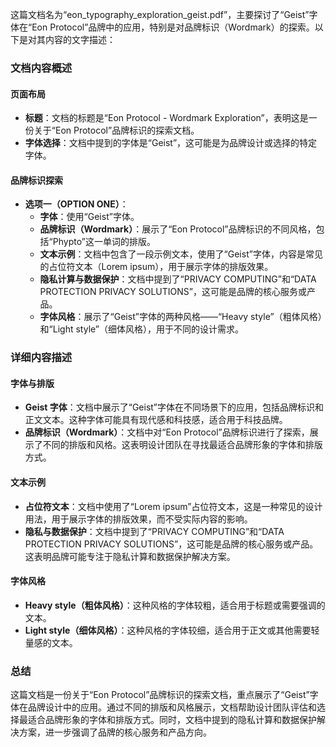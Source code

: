 这篇文档名为“eon_typography_exploration_geist.pdf”，主要探讨了“Geist”字体在“Eon Protocol”品牌中的应用，特别是对品牌标识（Wordmark）的探索。以下是对其内容的文字描述：

### 文档内容概述

#### 页面布局
- **标题**：文档的标题是“Eon Protocol - Wordmark Exploration”，表明这是一份关于“Eon Protocol”品牌标识的探索文档。
- **字体选择**：文档中提到的字体是“Geist”，这可能是为品牌设计或选择的特定字体。

#### 品牌标识探索
- **选项一（OPTION ONE）**：
  - **字体**：使用“Geist”字体。
  - **品牌标识（Wordmark）**：展示了“Eon Protocol”品牌标识的不同风格，包括“Phypto”这一单词的排版。
  - **文本示例**：文档中包含了一段示例文本，使用了“Geist”字体，内容是常见的占位符文本（Lorem ipsum），用于展示字体的排版效果。
  - **隐私计算与数据保护**：文档中提到了“PRIVACY COMPUTING”和“DATA PROTECTION PRIVACY SOLUTIONS”，这可能是品牌的核心服务或产品。
  - **字体风格**：展示了“Geist”字体的两种风格——“Heavy style”（粗体风格）和“Light style”（细体风格），用于不同的设计需求。

### 详细内容描述

#### 字体与排版
- **Geist 字体**：文档中展示了“Geist”字体在不同场景下的应用，包括品牌标识和正文文本。这种字体可能具有现代感和科技感，适合用于科技品牌。
- **品牌标识（Wordmark）**：文档中对“Eon Protocol”品牌标识进行了探索，展示了不同的排版和风格。这表明设计团队在寻找最适合品牌形象的字体和排版方式。

#### 文本示例
- **占位符文本**：文档中使用了“Lorem ipsum”占位符文本，这是一种常见的设计用法，用于展示字体的排版效果，而不受实际内容的影响。
- **隐私与数据保护**：文档中提到了“PRIVACY COMPUTING”和“DATA PROTECTION PRIVACY SOLUTIONS”，这可能是品牌的核心服务或产品。这表明品牌可能专注于隐私计算和数据保护解决方案。

#### 字体风格
- **Heavy style（粗体风格）**：这种风格的字体较粗，适合用于标题或需要强调的文本。
- **Light style（细体风格）**：这种风格的字体较细，适合用于正文或其他需要轻量感的文本。

### 总结
这篇文档是一份关于“Eon Protocol”品牌标识的探索文档，重点展示了“Geist”字体在品牌设计中的应用。通过不同的排版和风格展示，文档帮助设计团队评估和选择最适合品牌形象的字体和排版方式。同时，文档中提到的隐私计算和数据保护解决方案，进一步强调了品牌的核心服务和产品方向。